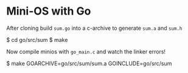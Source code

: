 Mini-OS with Go
===============

After cloning build `sum.go` into a c-archive to generate `sum.a` and `sum.h`

  $ cd go/src/sum
  $ make

Now compile minios with `go_main.c` and watch the linker errors!

  $ make GOARCHIVE=go/src/sum/sum.a GOINCLUDE=go/src/sum
